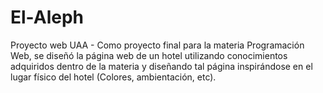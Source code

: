 # El-Aleph
Proyecto web UAA - 
Como proyecto final para la materia Programación Web, se diseñó la página web de un hotel utilizando conocimientos adquiridos
dentro de la materia y diseñando tal página inspirándose en el lugar físico del hotel (Colores, ambientación, etc).
